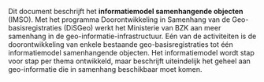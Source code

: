 Dit document beschrijft het **informatiemodel samenhangende objecten** (IMSO). Met het programma Doorontwikkeling in Samenhang van de Geo-basisregistraties (DiSGeo) werkt het Ministerie van BZK aan meer samenhang in de geo-informatie-infrastructuur. Eén van de activiteiten is de doorontwikkeling van enkele bestaande geo-basisregistraties tot één informatiemodel samenhangende objecten. Het informatiemodel wordt stap voor stap per thema ontwikkeld, maar beschrijft uiteindelijk het geheel aan geo-informatie die in samenhang beschikbaar moet komen.